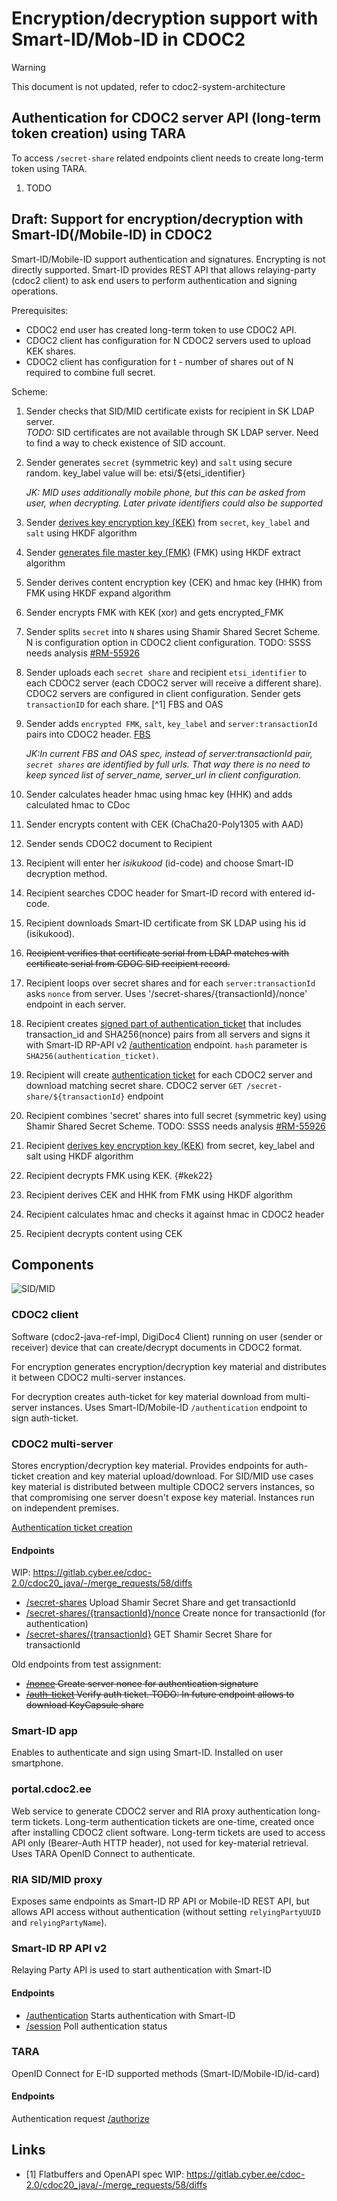 # Encryption/decryption support with Smart-ID/Mob-ID in CDOC2

> [!WARNING]  
> This document is not updated, refer to cdoc2-system-architecture

## Authentication for CDOC2 server API (long-term token creation) using TARA

To access `/secret-share` related endpoints client needs to create long-term token using TARA.

1. TODO



## Draft: Support for encryption/decryption with Smart-ID(/Mobile-ID) in CDOC2

Smart-ID/Mobile-ID support authentication and signatures. Encrypting is not directly supported.
Smart-ID provides REST API that allows relaying-party (cdoc2 client) to ask end users to perform 
authentication and signing operations.

Prerequisites:
* CDOC2 end user has created long-term token to use CDOC2 API.
* CDOC2 client has configuration for N CDOC2 servers used to upload KEK shares.
* CDOC2 client has configuration for t - number of shares out of N required to combine full secret.

Scheme:

1. Sender checks that SID/MID certificate exists for recipient in SK LDAP server.   
   _TODO:_ SID certificates are not available through SK LDAP server. Need to find a way to check existence of SID account.
2. Sender generates `secret` (symmetric key) and `salt` using secure random. 
   key_label value will be: etsi/${etsi_identifier} 
   
   _JK: MID uses additionally mobile phone, but
   this can be asked from user, when decrypting. Later private identifiers could also be supported_
3. Sender [derives key encryption key (KEK)](https://github.com/open-eid/cdoc2-java-ref-impl/blob/main/cdoc20-lib/src/main/java/ee/cyber/cdoc20/crypto/Crypto.java#L121) 
   from `secret`, `key_label` and `salt` using HKDF algorithm
4. Sender [generates file master key (FMK)](https://github.com/open-eid/cdoc2-java-ref-impl/blob/main/cdoc20-lib/src/main/java/ee/cyber/cdoc20/crypto/Crypto.java#L94) 
   (FMK) using HKDF extract algorithm
5. Sender derives content encryption key (CEK) and hmac key (HHK) from FMK using HKDF expand algorithm
6. Sender encrypts FMK with KEK (xor) and gets encrypted_FMK
7. Sender splits `secret` into `N` shares using Shamir Shared Secret Scheme. N is configuration option in CDOC2 client configuration. TODO: SSSS needs analysis [#RM-55926](https://rm-int.cyber.ee/ito/issues/55926)
8. Sender uploads each `secret share` and recipient `etsi_identifier` to each CDOC2 server 
   (each CDOC2 server will receive a different share). CDOC2 servers are configured in client configuration.
   Sender gets `transactionID` for each share. [^1] FBS and OAS
9. Sender adds `encrypted FMK`, `salt`, `key_label` and `server:transactionId` pairs into CDOC2 header. [FBS](https://gitlab.cyber.ee/cdoc-2.0/cdoc20_java/-/blob/RM-55885/cdoc20-schema/src/main/fbs/recipients.fbs#L70) 
   
   _JK:In current FBS and OAS spec, instead of server:transactionId pair, 
   `secret shares` are identified by full urls. That way there is no need to keep synced list of server_name, server_url in client configuration._  

10. Sender calculates header hmac using hmac key (HHK) and adds calculated hmac to CDoc
11. Sender encrypts content with CEK (ChaCha20-Poly1305 with AAD)
12. Sender sends CDOC2 document to Recipient

13. Recipient  will enter her _isikukood_ (id-code) and choose Smart-ID decryption method.
14. Recipient searches CDOC header for Smart-ID record with entered id-code.
15. Recipient downloads Smart-ID certificate from SK LDAP using his id (isikukood).
16. ~~Recipient verifies that certificate serial from LDAP matches with certificate serial from CDOC SID recipient record.~~
17. Recipient loops over secret shares and for each `server:transactionId` asks `nonce` from server. 
    Uses '/secret-shares/{transactionId}/nonce' endpoint in each server. 
     
    
18. Recipient creates [signed part of authentication_ticket](https://gitlab.cyber.ee/id/ee-ria/ria_tender_test_assignment_2023/-/blob/master/exercise-2.3-authentication-multi-server/multi-server-auth-protocol.md?ref_type=heads#allkirjastatavate-andmete-koostamine)
    that includes transaction_id and SHA256(nonce) pairs from all servers
    and signs it with Smart-ID RP-API v2 [/authentication](https://github.com/SK-EID/smart-id-documentation/blob/v2/README.md#239-authentication-session)
    endpoint. `hash` parameter is `SHA256(authentication_ticket)`.
19. Recipient will create [authentication ticket](https://gitlab.cyber.ee/id/ee-ria/ria_tender_test_assignment_2023/-/blob/master/exercise-2.3-authentication-multi-server/multi-server-auth-protocol.md?ref_type=heads#autentimispiletite-koostamine) 
    for each CDOC2 server and download matching secret share. CDOC2 server `GET /secret-share/${transactionId}` endpoint
20. Recipient combines 'secret' shares into full secret (symmetric key) using Shamir Shared Secret Scheme. TODO: SSSS needs analysis [#RM-55926](https://rm-int.cyber.ee/ito/issues/55926)
21. Recipient [derives key encryption key (KEK)](https://github.com/open-eid/cdoc2-java-ref-impl/blob/main/cdoc20-lib/src/main/java/ee/cyber/cdoc20/crypto/Crypto.java#L121)
     from secret, key_label and salt using HKDF algorithm
22. Recipient decrypts FMK using KEK. {#kek22} <a id="kek22"></a>
23. Recipient derives CEK and HHK from FMK using HKDF algorithm
24. Recipient calculates hmac and checks it against hmac in CDOC2 header
25. Recipient decrypts content using CEK


## Components

![SID/MID](img/SID_MID_full.png) <a id="figure-1"></a>



### CDOC2 client

Software (cdoc2-java-ref-impl, DigiDoc4 Client) running on user (sender or receiver) device that can create/decrypt 
documents in CDOC2 format.

For encryption generates encryption/decryption key material and distributes it between CDOC2 multi-server 
instances. 

For decryption creates auth-ticket for key material download from multi-server instances. Uses 
Smart-ID/Mobile-ID `/authentication` endpoint to sign auth-ticket.  


### CDOC2 multi-server

Stores encryption/decryption key material. Provides endpoints for auth-ticket creation and 
key material upload/download. For SID/MID use cases key material is distributed
between multiple CDOC2 servers instances, so that compromising one server doesn't expose key material. 
Instances run on independent premises.

[Authentication ticket creation](https://gitlab.cyber.ee/id/ee-ria/ria_tender_test_assignment_2023/-/blob/master/exercise-2.3-authentication-multi-server/multi-server-auth-protocol.md?ref_type=heads#nonsside-v%C3%A4ljastamise-p%C3%A4ringud)

#### Endpoints

WIP: https://gitlab.cyber.ee/cdoc-2.0/cdoc20_java/-/merge_requests/58/diffs

* [/secret-shares](https://gitlab.cyber.ee/cdoc-2.0/cdoc20_java/-/blob/RM-55885/cdoc20-openapi/cdoc20-key-capsules.yaml?ref_type=heads#L102) Upload Shamir Secret Share and get transactionId
* [/secret-shares/{transactionId}/nonce](https://gitlab.cyber.ee/cdoc-2.0/cdoc20_java/-/blob/RM-55885/cdoc20-openapi/cdoc20-key-capsules.yaml?ref_type=heads#L127) Create nonce for transactionId (for authentication)
* [/secret-shares/{transactionId}](https://gitlab.cyber.ee/cdoc-2.0/cdoc20_java/-/blob/RM-55885/cdoc20-openapi/cdoc20-key-capsules.yaml?ref_type=heads#L71) GET Shamir Secret Share for transactionId

Old endpoints from test assignment:
* ~~[/nonce](https://gitlab.cyber.ee/id/ee-ria/cdoc2-java-ref-impl/-/blob/main/cdoc20-openapi/cdoc20-key-capsules.yaml?ref_type=heads#L71)
  Create server nonce for authentication signature~~
* ~~[/auth-ticket](https://gitlab.cyber.ee/id/ee-ria/cdoc2-java-ref-impl/-/blob/main/cdoc20-openapi/cdoc20-key-capsules.yaml?ref_type=heads#L96)
  Verify auth ticket. TODO: In future endpoint allows to download KeyCapsule share~~



### Smart-ID app

Enables to authenticate and sign using Smart-ID. Installed on user smartphone.


### portal.cdoc2.ee

Web service to generate CDOC2 server and RIA proxy authentication long-term tickets. 
Long-term authentication tickets are one-time, created once after installing CDOC2 client software. 
Long-term tickets are used to access API only (Bearer-Auth HTTP header), not used for key-material 
retrieval. Uses TARA OpenID Connect to authenticate. 

### RIA SID/MID proxy

Exposes same endpoints as Smart-ID RP API or Mobile-ID REST API, but allows API access without 
authentication (without setting `relyingPartyUUID` and `relyingPartyName`).

### Smart-ID RP API v2

Relaying Party API is used to start authentication with Smart-ID

#### Endpoints
* [/authentication](https://github.com/SK-EID/smart-id-documentation/blob/v2/README.md#239-authentication-session)
  Starts authentication with Smart-ID
* [/session](https://github.com/SK-EID/smart-id-documentation/blob/v2/README.md#2311-session-status)
  Poll authentication status


### TARA

OpenID Connect for E-ID supported methods (Smart-ID/Mobile-ID/id-card)

#### Endpoints 
Authentication request
[/authorize](https://e-gov.github.io/TARA-Doku/TechnicalSpecification#41-authentication-request)


## Links

* [1] Flatbuffers and OpenAPI spec WIP: https://gitlab.cyber.ee/cdoc-2.0/cdoc20_java/-/merge_requests/58/diffs